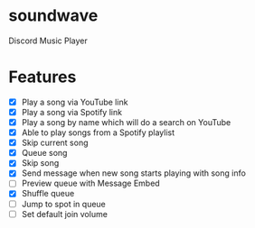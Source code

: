 # soundwave
Discord Music Player

# Features
- [x] Play a song via YouTube link
- [x] Play a song via Spotify link
- [x] Play a song by name which will do a search on YouTube
- [x] Able to play songs from a Spotify playlist
- [x] Skip current song
- [x] Queue song
- [x] Skip song
- [x] Send message when new song starts playing with song info
- [ ] Preview queue with Message Embed
- [x] Shuffle queue
- [ ] Jump to spot in queue
- [ ] Set default join volume
